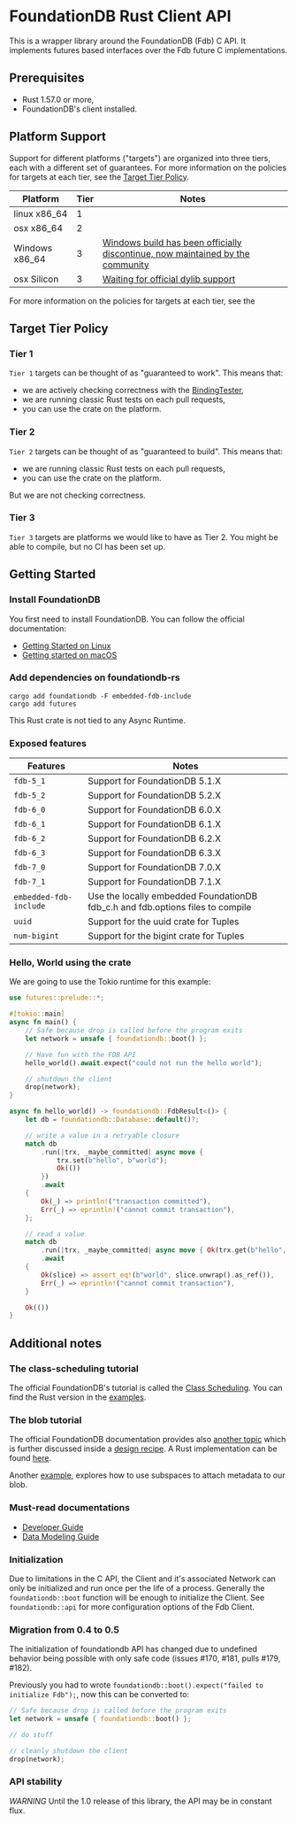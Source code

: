 # FoundationDB Rust Client API

This is a wrapper library around the FoundationDB (Fdb) C API. It implements futures based interfaces over the Fdb future C implementations.

## Prerequisites

* Rust 1.57.0 or more,
* FoundationDB's client installed.

## Platform Support

Support for different platforms ("targets") are organized into three tiers, each with a different set of guarantees. For more information on the policies for targets at each tier, see the [Target Tier Policy](#target-tier-policy).

| Platform       | Tier   | Notes                                                                                                                               |
|----------------|--------|-------------------------------------------------------------------------------------------------------------------------------------|
| linux x86_64   | 1      |                                                                                                                                     |
| osx x86_64     | 2      |                                                                                                                                     |
| Windows x86_64 | 3      | [Windows build has been officially discontinue, now maintained by the community](https://github.com/apple/foundationdb/issues/5135) |
| osx Silicon 	  | 3    	 | [Waiting for official dylib support](https://forums.foundationdb.org/t/arm-client-library/3072)                                     |

For more information on the policies for targets at each tier, see the

## Target Tier Policy

### Tier 1

`Tier 1` targets can be thought of as "guaranteed to work". This means that:

* we are actively checking correctness with the [BindingTester](https://github.com/apple/foundationdb/blob/master/bindings/bindingtester/spec/bindingApiTester.md),
* we are running classic Rust tests on each pull requests,
* you can use the crate on the platform.


### Tier 2

`Tier 2` targets can be thought of as "guaranteed to build". This means that:

* we are running classic Rust tests on each pull requests,
* you can use the crate on the platform.

But we are not checking correctness.

### Tier 3

`Tier 3` targets are platforms we would like to have as Tier 2. You might be able to compile, but no CI has been set up.

## Getting Started

### Install FoundationDB

You first need to install FoundationDB. You can follow the official documentation:

* [Getting Started on Linux](https://apple.github.io/foundationdb/getting-started-linux.html)
* [Getting started on macOS](https://apple.github.io/foundationdb/getting-started-mac.html)

### Add dependencies on foundationdb-rs

```shell
cargo add foundationdb -F embedded-fdb-include
cargo add futures
```

This Rust crate is not tied to any Async Runtime.

### Exposed features

| Features               | Notes                                                                          |
|------------------------|--------------------------------------------------------------------------------|
| `fdb-5_1`              | Support for FoundationDB 5.1.X                                                 |
| `fdb-5_2`              | Support for FoundationDB 5.2.X                                                 |
| `fdb-6_0`              | Support for FoundationDB 6.0.X                                                 |
| `fdb-6_1`              | Support for FoundationDB 6.1.X                                                 |
| `fdb-6_2`              | Support for FoundationDB 6.2.X                                                 |
| `fdb-6_3`              | Support for FoundationDB 6.3.X                                                 |
| `fdb-7_0`              | Support for FoundationDB 7.0.X                                                 |
| `fdb-7_1`              | Support for FoundationDB 7.1.X                                                 |
| `embedded-fdb-include` | Use the locally embedded FoundationDB fdb_c.h and fdb.options files to compile |
| `uuid`                 | Support for the uuid crate for Tuples                                          |
| `num-bigint`           | Support for the bigint crate for Tuples                                        |

### Hello, World using the crate

We are going to use the Tokio runtime for this example:

```rust
use futures::prelude::*;

#[tokio::main]
async fn main() {
    // Safe because drop is called before the program exits
    let network = unsafe { foundationdb::boot() };

    // Have fun with the FDB API
    hello_world().await.expect("could not run the hello world");

    // shutdown the client
    drop(network);
}

async fn hello_world() -> foundationdb::FdbResult<()> {
    let db = foundationdb::Database::default()?;

    // write a value in a retryable closure
    match db
        .run(|trx, _maybe_committed| async move {
            trx.set(b"hello", b"world");
            Ok(())
        })
        .await
    {
        Ok(_) => println!("transaction committed"),
        Err(_) => eprintln!("cannot commit transaction"),
    };

    // read a value
    match db
        .run(|trx, _maybe_committed| async move { Ok(trx.get(b"hello", false).await.unwrap()) })
        .await
    {
        Ok(slice) => assert_eq!(b"world", slice.unwrap().as_ref()),
        Err(_) => eprintln!("cannot commit transaction"),
    }

    Ok(())
}
```

## Additional notes

### The class-scheduling tutorial 

The official FoundationDB's tutorial is called the [Class Scheduling](https://apple.github.io/foundationdb/class-scheduling.html). You can find the Rust version in the [examples](https://github.com/foundationdb-rs/foundationdb-rs/tree/main/foundationdb/examples).

### The blob tutorial

The official FoundationDB documentation provides also [another topic](https://apple.github.io/foundationdb/largeval.html#modeling-large-values) 
which is further discussed inside a [design recipe](https://apple.github.io/foundationdb/blob.html). 
A Rust implementation can be found [here](https://github.com/foundationdb-rs/foundationdb-rs/tree/main/foundationdb/examples/blob.rs). 

Another [example](https://github.com/foundationdb-rs/foundationdb-rs/tree/main/foundationdb/examples/blob-with-manifest.rs), 
explores how to use subspaces to attach metadata to our blob.

### Must-read documentations

* [Developer Guide](https://apple.github.io/foundationdb/developer-guide.html)
* [Data Modeling Guide](https://apple.github.io/foundationdb/data-modeling.html)

### Initialization

Due to limitations in the C API, the Client and it's associated Network can only be initialized and run once per the life of a process. Generally the `foundationdb::boot` function will be enough to initialize the Client. See `foundationdb::api` for more configuration options of the Fdb Client.

###  Migration from 0.4 to 0.5

The initialization of foundationdb API has changed due to undefined behavior being possible with only safe code (issues #170, #181, pulls #179, #182).

Previously you had to wrote `foundationdb::boot().expect("failed to initialize Fdb");`, now this can be converted to:

```rust
// Safe because drop is called before the program exits
let network = unsafe { foundationdb::boot() };

// do stuff

// cleanly shutdown the client
drop(network);
```

### API stability

_WARNING_ Until the 1.0 release of this library, the API may be in constant flux.
